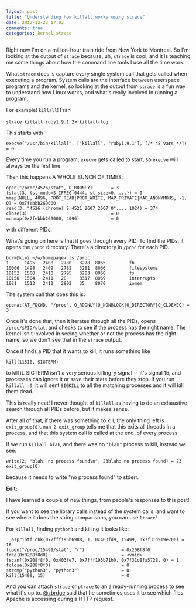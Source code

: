 ```yaml
---
layout: post
title: "Understanding how killall works using strace"
date: 2013-12-22 17:03
comments: true
categories: kernel strace
---
```


Right now I'm on a million-hour train ride from New York to Montreal.
So I'm looking at the output of `strace` because, uh, `strace` is
cool, and it is teaching me some things about how the command line
tools I
use all the time work.

What `strace` does is capture every single system call that gets
called when executing a program. System calls are the interface
between userspace programs and the kernel, so looking at the output
from `strace` is a fun way to understand how Linux works, and what's
really involved in running a program.

For example! `killall`! I ran

`strace killall ruby1.9.1 2> killall-log`.

This starts with

~~~
execve("/usr/bin/killall", ["killall", "ruby1.9.1"], [/* 48 vars */]) = 0
~~~

Every time you run a program, `execve` gets called to start, so
`execve` will always be the first line.

Then this happens A WHOLE BUNCH OF TIMES:

~~~
open("/proc/4526/stat", O_RDONLY)       = 3
fstat(3, {st_mode=S_IFREG|0444, st_size=0, ...}) = 0
mmap(NULL, 4096, PROT_READ|PROT_WRITE, MAP_PRIVATE|MAP_ANONYMOUS, -1, 0) = 0x7febbb269000
read(3, "4526 (chrome) S 4521 2607 2607 0"..., 1024) = 374
close(3)                                = 0
munmap(0x7febbb269000, 4096)            = 0
~~~

with different PIDs.

What's going on here is that it goes through every PID. To find the
PIDs, it opens the `/proc` directory. There's a directory in `/proc`
for each PID.

~~~
bork@kiwi ~/w/homepage> ls /proc
1      1495   2408   2780   3278  8065         fb
10006  1498   2409   2782   3281  8066         filesystems
10152  1500   2410   2795   3283  8068         fs
10158  1504   2411   28     3317  8069         interrupts
1021   1513   2412   2802   35    8070         iomem
~~~

The system call that does this is:

`openat(AT_FDCWD, "/proc", O_RDONLY|O_NONBLOCK|O_DIRECTORY|O_CLOEXEC) = 3`

Once it's done that, then it iterates through all the PIDs, opens
`/proc/$PID/stat`, and checks to see if the process has the right
name. The kernel isn't involved in seeing whether or not the process
has the right name, so we don't see that in the `strace` output.

Once it finds a PID that it wants to kill, it runs something like

~~~
kill(11510, SIGTERM)
~~~

to kill it. SIGTERM isn't a very serious killing-y signal -- it's
signal 15, and processes can ignore it or save their state before they
stop. If you run `killall -9`, it will sent `SIGKILL` to all the
matching processes and it will kill them dead.

This is really neat! I never thought of `killall` as having to do an
exhaustive search through all PIDs before, but it makes sense.

After all of that, if there was something to kill, the only thing left
is `exit_group(0)`. `man 2 exit_group` tells me that this exits all
threads in a process, and that this system call is called at the end
.of every process 

If we run `killall blah`, and there was no `"blah"` process to kill,
instead we see:

~~~
write(2, "blah: no process found\n", 23blah: no process found) = 23
exit_group(0) 
~~~

because it needs to write "no process found" to stderr.


**Edit:**

I have learned a couple of new things, from people's responses to this
post!

If you want to see the library calls instead of the system calls, and
want to see where it does the string comparisons, you can use
`ltrace`!

For `killall`, finding `python3` and killing it looks like:

~~~
__asprintf_chk(0x7fff195b6988, 1, 0x403fd9, 15499, 0x7f31d919e700) = 16
fopen("/proc/15499/stat", "r")              = 0x208f8f0
free(0x0208f8d0)                            = <void>
fscanf(0x208f8f0, 0x403fe7, 0x7fff195b71b0, 0x7f31d8fa5728, 0) = 1
fclose(0x208f8f0)                           = 0
strcmp("python3", "python3")                = 0
kill(15499, 15)                             = 0
~~~

And you can attach `strace` or `ptrace` to an already-running process
to see what it's up to. [@zbrdge](https://twitter.com/zbrdge/) said
that he sometimes uses it to see which files Apache is accessing
during a HTTP request.
